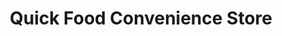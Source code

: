 ---
title: "Quick Food Convenience Store"
url: /south-plainfield/quick-food-convenience-store/
shop: convenience
---